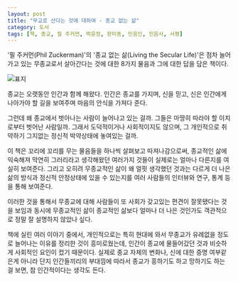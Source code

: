```yaml
---
layout: post
title: "무교로 산다는 것에 대하여 - 종교 없는 삶"
category: 도서
tags: [책, 종교, 필 주커먼, 박윤정, 판미동, 민음인, 민음사, 서평]
---
```


'필 주커먼(Phil Zuckerman)'의
'종교 없는 삶(Living the Secular Life)'은
점차 늘어가고 있는 무종교로서 살아간다는 것에 대한
8가지 물음과 그에 대한 답을 담은 책이다.

![표지](https://lh3.googleusercontent.com/wQm8o0JdQD2TSVKpgTHcVcmrg1Otl3-pg0_SPeO9w0Z3jdtNR2V54Nw3LhTRjG1vSuz44EgOCJDUdw=s480)

종교는 오랫동안 인간과 함께 해왔다.
인간은 종교를 가지며,
신을 믿고,
신은 인간에게 나아가야 할 길을 보여주며 마음의 안식을 가져다 준다.

그런데 왜 종교에서 벗아나는 사람이 늘어나고 있는 걸까.
그들은 마땅히 따라야 할 이치로부터 벗어난 사람일까.
그래서 도덕적이거나 사회적이지도 않으며,
그 개인적으로 취약하기 그지없는 정신적 박약상태에 놓여있는 걸까.

이 책은 꼬리에 꼬리를 무는 물음들을 하나씩 살펴보고 따져나감으로써,
종교적인 삶에 익숙해져 막연히 그러리라고 생각해왔던 여러가지 것들이
실제로는 얼마나 다른지를 여실히 보여준다.
그리고 오히려 무종교적인 삶이 왜 얼핏 생각했던 것과는 다르게
더 나은 삶의 방식과 정신적 안정상태에 있을 수 있는지를
여러 사람들의 인터뷰와 연구, 통계 등을 통해 보여준다.

이러한 것을 통해서
무종교에 대해 사람들이 또 사회가 갖고있는 편견이 잘못됐다는 것을 보임과 동시에
무종교적인 삶이 종교적인 삶보다 얼마나 더 나은 것인가도
객관적으로 정말 잘 설명하지 않았나 싶다.

책에 실린 여러 이야기 중에서,
개인적으로는 특히 현대에 와서 무종교가 유례없을 정도로 늘어나는 이유를 정리한 것이 흥미로웠는데,
인간이 종교에 물들어갔던 것과 비슷하게 사회적인 요인이 컸기 때문이다.
실제로 종교 자체의 변화나, 신에 대한 증명 여부같은게 아니라
단지 인간들끼리의 부대낌에 따라서 종교가 흥하기도 하고 망하기도 하는 걸 보면,
참 인간적이다는 생각도 든다.

